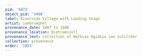 ```yaml
---
pid: '5872'
object_pid: '3498'
label: Riverside Village with Landing Stage
artist: janbrueghel
provenance_date: 1807 to 1808
provenance_location: Dietramszell
provenance_text: Collection of Mathias Egidius von Schilcher
collection: provenance
order: '1053'
---
```

